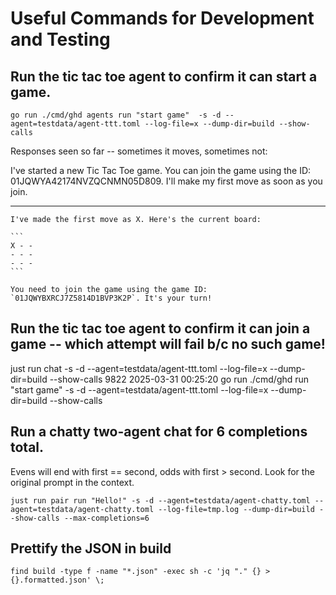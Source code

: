 # Useful Commands for Development and Testing

## Run the tic tac toe agent to confirm it can start a game.

`go run ./cmd/ghd agents run "start game"  -s -d --agent=testdata/agent-ttt.toml --log-file=x --dump-dir=build --show-calls`

Responses seen so far -- sometimes it moves, sometimes not:

I've started a new Tic Tac Toe game. You can join the game using the ID: 01JQWYA42174NVZQCNMN05D809. I'll make my first move as soon as you join.

---

    I've made the first move as X. Here's the current board:

    ```
    X - -
    - - -
    - - -
    ```

    You need to join the game using the game ID: `01JQWYBXRCJ7Z5814D1BVP3K2P`. It's your turn!


## Run the tic tac toe agent to confirm it can join a game -- which attempt will fail b/c no such game!



 just run chat -s -d --agent=testdata/agent-ttt.toml --log-file=x --dump-dir=build --show-calls
 9822  2025-03-31 00:25:20 go run ./cmd/ghd run "start game"  -s -d --agent=testdata/agent-ttt.toml --log-file=x --dump-dir=build --show-calls


## Run a chatty two-agent chat for 6 completions total.

Evens will end with first == second, odds with first > second.  Look for
the original prompt in the context.

```
just run pair run "Hello!" -s -d --agent=testdata/agent-chatty.toml --agent=testdata/agent-chatty.toml --log-file=tmp.log --dump-dir=build --show-calls --max-completions=6
```

## Prettify the JSON in build

```
find build -type f -name "*.json" -exec sh -c 'jq "." {} > {}.formatted.json' \;
```
